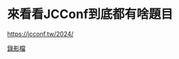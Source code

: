 # 來看看JCConf到底都有啥題目

https://jcconf.tw/2024/

[錄影檔](https://drive.google.com/file/d/1-1xpDRRKPLuYL3W8Sr3BeO-T2-Dv_O-f/view?usp=drive_link)
